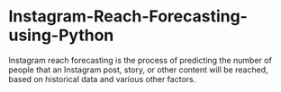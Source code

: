 # Instagram-Reach-Forecasting-using-Python
Instagram reach forecasting is the process of predicting the number of people that an Instagram post, story, or other content will be reached, based on historical data and various other factors.
